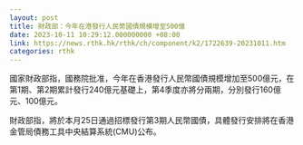 ```yaml
---
layout: post
title: 財政部：今年在港發行人民幣國債規模增至500億
date: 2023-10-11 10:29:12.000000000 +08:00
link: https://news.rthk.hk/rthk/ch/component/k2/1722639-20231011.htm
categories: rthk
---
```


國家財政部指，國務院批准，今年在香港發行人民幣國債規模增加至500億元，在第1期、第2期累計發行240億元基礎上，第4季度亦將分兩期，分別發行160億元、100億元。 

財政部指，將於本月25日通過招標發行第3期人民幣國債，具體發行安排將在香港金管局債務工具中央結算系統(CMU)公布。
